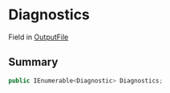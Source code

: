 # Diagnostics

Field in [OutputFile](/api/csharp/yarn.compiler.upgrader.upgraderesult.outputfile.md)

## Summary



```csharp
public IEnumerable<Diagnostic> Diagnostics;
```

